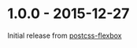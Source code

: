 # 1.0.0 - 2015-12-27

Initial release from [postcss-flexbox](https://github.com/archana-s/postcss-flexbox)
